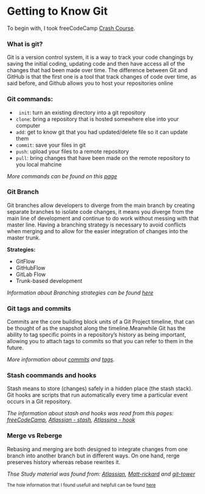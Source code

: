 # Getting to Know Git

To begin with, I took freeCodeCamp [Crash Course](https://youtu.be/RGOj5yH7evk). 

### What is git? 

Git is a version control system, it is a way to track your code changings by saving the initial coding, updating code and then have access all of the changes that had been made over time.
The difference between Git and GitHub is that the first one is a tool that track changes of code over time, as said before, and Github allows you to host your repositories online


### Git commands:

- ``` init```: turn an existing directory into a git repository
- ```clone```: bring a repository that is hosted somewhere else into your computer
- ```add```: get to know git that you had updated/delete file so it can update them
- ```commit```: save your files in git
- ```push```: upload your files to a remote repository
- ```pull```: bring changes that have been made on the remote repository to you local mahcine

*More commands can be found on this [page](https://training.github.com/downloads/github-git-cheat-sheet.pdf)*

### Git Branch

Git branches allow developers to diverge from the main branch by creating separate branches to isolate code changes, it means you diverge from the main line of development and continue to do work without messing with that master line. Having a branching strategy is necessary to avoid conflicts when merging and to allow for the easier integration of changes into the master trunk.

**Strategies:**
- GitFlow
- GitHubFlow
- GitLab Flow
- Trunk-based development

*Information about Branching strategies can be found [here](https://www.flagship.io/git-branching-strategies/)*

### Git tags and commits

Commits are the core building block units of a Git Project timeline, that can be thought of as the snapshot along the timeline.Meanwhile Git has the ability to tag specific points in a repository’s history as being important, allowing you to attach tags to commits so that you can refer to them in the future. 

*More information about [commits](https://www.atlassian.com/git/tutorials/saving-changes/git-commit#:~:text=Commits%20are%20the%20core%20building,at%20that%20point%20in%20time. 
) and [tags](https://git-scm.com/book/en/v2/Git-Basics-Tagging ).*

### Stash coommands and hooks

Stash means to store (changes) safely in a hidden place (the stash stack). Git hooks are scripts that run automatically every time a particular event occurs in a Git repository. 

*The information about stash and hooks was read from this pages: [freeCodeCamp]( https://www.freecodecamp.org/news/git-stash-commands/ ), [Atlassian - stash](https://www.atlassian.com/git/tutorials/saving-changes/git-stash), [Atlassina - hook](https://www.atlassian.com/git/tutorials/git-hooks )*

### Merge vs Reberge

Rebasing and merging are both designed to integrate changes from one branch into another branch but in different ways. On one hand, rerge preserves history whereas rebase rewrites it.

*Thse Study material was found from: [Atlassian](https://www.atlassian.com/git/tutorials/merging-vs-rebasing ), [Matt-rickard]( https://matt-rickard.com/squash-merge-or-rebase ) and [git-tower]( https://www.git-tower.com/learn/git/faq/git-squash)*

<sub>The hole information that I found usefull and helpfull can be found [here](https://docs.google.com/document/d/1JkghbRDEKanaiZg2oTLlZaMN-Hyxu2ABhPuH6EOnFEg/edit?usp=sharing)</sub>
